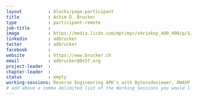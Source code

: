 ```yaml
---
layout          : blocks/page-participant
title           : Achim D. Brucker
type            : participant-remote
job-title       :
image           : https://media.licdn.com/mpr/mpr/shrinknp_400_400/p/3/000/063/260/3d64d19.jpg
linkedin        : adbrucker
twiter          : adbrucker
facebook        :
website         : https://www.brucker.ch
email           : adbrucker@0x5f.org
project-leader  :
chapter-leader  :
status          : empty
working-sessions: Reverse Engineering APK's with Bytecodeviewer, OWASP Internet of Things Project, Testing Guide v5, Owasp Orizon Reboot,Security Guidance and Feedback in IDE,  Integrating Security Tools in the SDL, Best practices in using SAST, DAST, IAST and RASP Tools, Scaling Static Analysis Reviews and Deployments
# add above a comma delimited list of the Working Sessions you would like to attend (use the session's title)
---
```


<!-- put more details about participant here -->
